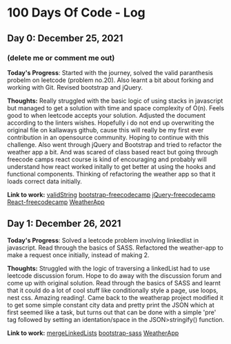 # 100 Days Of Code - Log

## Day 0: December 25, 2021

### (delete me or comment me out)

**Today's Progress**: Started with the journey, solved the valid paranthesis probelm on leetcode (problem no.20). Also learnt a bit about forking and working with Git. Revised bootstrap and jQuery.

**Thoughts:** Really struggled with the basic logic of using stacks in javascript but managed to get a solution with time and space complexity of O(n). Feels good to when leetcode accepts your solution. Adjusted the document according to the linters wishes. Hopefully i do not end up overwriting the original file on kallaways github, cause this will really be my first ever contribution in an opensource community. Hoping to continue with this challenge. Also went through jQuery and Bootstrap and tried to refactor the weather app a bit. And was scared of class based react but going through freecode camps react course is kind of encouraging and probably will understand how react worked initally to get better at using the hooks and functional components. Thinking of refactoring the weather app so that it loads correct data initially.

**Link to work:** [validString](https://github.com/HarshHattyangdi/Problems/blob/master/checkValidString.js)
[bootstrap-freecodecamp](https://www.freecodecamp.org/learn/front-end-development-libraries#bootstrap)
[jQuery-freecodecamp](https://www.freecodecamp.org/learn/front-end-development-libraries#jquery)
[React-freecodecamp](https://www.freecodecamp.org/learn/front-end-development-libraries#react)
[WeatherApp](https://github.com/HarshHattyangdi/weatherapp)

## Day 1: December 26, 2021

**Today's Progress**: Solved a leetcode problem involving linkedlist in javascript. Read through the basics of SASS. Refactored the weather-app to make a request once initially, instead of making 2.

**Thoughts:** Struggled with the logic of traversing a linkedList had to use leetcode discussion forum. Hope to do away with the discussion forum and come up with original solution. Read through the basics of SASS and learnt that it could do a lot of cool stuff like conditionally style a page, use loops, nest css. Amazing reading!. Came back to the weatherap project modified it to get some simple constant city data and pretty print the JSON which at first seemed like a task, but turns out that can be done with a simple 'pre' tag followed by setting an identation/space in the JSON>stringify() function.

**Link to work:** [mergeLinkedLists](https://github.com/HarshHattyangdi/Problems/blob/master/mergeTwoLists.js)
[bootstrap-sass](https://www.freecodecamp.org/learn/front-end-development-libraries/#sass)
[WeatherApp](https://github.com/HarshHattyangdi/weatherapp)
